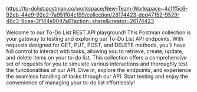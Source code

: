 https://to-dolist.postman.co/workspace/New-Team-Workspace~4c1ff5c6-92eb-44e9-92e2-7a951f04c199/collection/26174423-dcd47152-9529-46c3-9cee-3f144e9047a6?action=share&creator=26174423

Welcome to our To-Do List REST API playground! This Postman collection is your gateway to testing and exploring our To-Do List API endpoints. With requests designed for GET, PUT, POST, and DELETE methods,
you'll have full control to interact with tasks, allowing you to retrieve, create, update, and delete items on your to-do list. This collection offers a comprehensive set of requests for you to simulate various
interactions and thoroughly test the functionalities of our API. Dive in, explore the endpoints, and experience the seamless handling of tasks through our API. Start testing and enjoy the convenience of managing your to-do list effortlessly!
